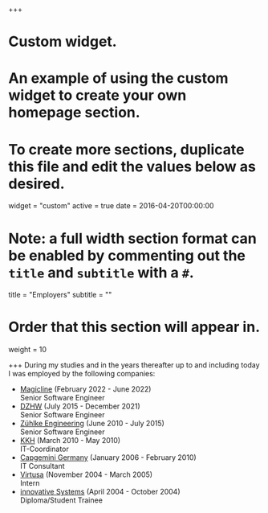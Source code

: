 +++
# Custom widget.
# An example of using the custom widget to create your own homepage section.
# To create more sections, duplicate this file and edit the values below as desired.
widget = "custom"
active = true
date = 2016-04-20T00:00:00

# Note: a full width section format can be enabled by commenting out the `title` and `subtitle` with a `#`.
title = "Employers"
subtitle = ""

# Order that this section will appear in.
weight = 10

+++
During my studies and in the years thereafter up to and including today I was employed by the following companies:

- [Magicline](https://www.magicline.com/en/) (February 2022 - June 2022)
  <br>Senior Software Engineer
- [DZHW](https://www.dzhw.eu) (July 2015 - December 2021)
  <br>Senior Software Engineer
- [Zühlke Engineering](https://www.zuehlke.com/de/de/) (June 2010 - July 2015)
  <br>Senior Software Engineer
- [KKH](https://www.kkh.de/ueber-uns) (March 2010 - May 2010)
  <br>IT-Coordinator
- [Capgemini Germany](https://www.capgemini.com/?georedirect_none=true) (January 2006 - February 2010)
  <br>IT Consultant
- [Virtusa](https://www.virtusa.com/about-virtusa/) (November 2004 - March 2005)
  <br>Intern
- [innovative Systems](https://de.wikipedia.org/wiki/Harman_Becker_Automotive_Systems) (April 2004 - October 2004)
  <br>Diploma/Student Trainee
